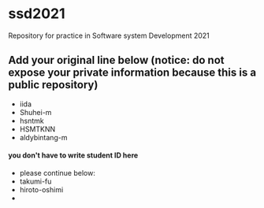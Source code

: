 # ssd2021
Repository for practice in Software system Development 2021
## Add your original line below (notice: do not expose your private information because this is a public repository)
* iida  
* Shuhei-m   
* hsntmk
* HSMTKNN
* aldybintang-m
#### you don't have to write student ID here
* please continue below:
* takumi-fu
* hiroto-oshimi
* 

